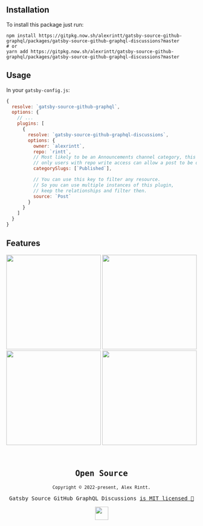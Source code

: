 ## Installation

To install this package just run:

```shell
npm install https://gitpkg.now.sh/alexrintt/gatsby-source-github-graphql/packages/gatsby-source-github-graphql-discussions?master
# or
yarn add https://gitpkg.now.sh/alexrintt/gatsby-source-github-graphql/packages/gatsby-source-github-graphql-discussions?master
```

## Usage

In your `gatsby-config.js`:

```js
{
  resolve: `gatsby-source-github-graphql`,
  options: {
    // ...
    plugins: [
      {
        resolve: `gatsby-source-github-graphql-discussions`,
        options: {
          owner: `alexrintt`,
          repo: `rintt`,
          // Most likely to be an Announcements channel category, this way
          // only users with repo write access can allow a post to be deployed.
          categorySlugs: [`Published`],

          // You can use this key to filter any resource.
          // So you can use multiple instances of this plugin, 
          // keep the relationships and filter then.
          source: `Post`
        }
      }
    ]
  }
}
```

## Features

<p>
  <img src="https://user-images.githubusercontent.com/51419598/194051206-ec8bfac4-bcc0-4c8b-9f0a-4267d72b98d7.png" width="250" />
  <img src="https://user-images.githubusercontent.com/51419598/194051344-0a5770fa-1269-4467-9024-37039aac2f75.png" width="250" /><br />
  <img src="https://user-images.githubusercontent.com/51419598/194058887-de70e09c-da65-4901-bd8b-e99ec8c3904b.png" width="250" />
  <img src="https://user-images.githubusercontent.com/51419598/194051081-5f30f1ca-b580-4249-b374-45469e9c0fa9.png" width="250" />
</p>

<br>

<samp>

<h2 align="center">
  Open Source
</h2>
<p align="center">
  <sub>Copyright © 2022-present, Alex Rintt.</sub>
</p>
<p align="center">Gatsby Source GitHub GraphQL Discussions <a href="/LICENSE">is MIT licensed 💖</a></p>
<p align="center">
  <img src="https://user-images.githubusercontent.com/51419598/194058464-f67c7fb5-9066-49b5-aa94-cf34830708ad.png" width="35" />
</p>

</samp>
